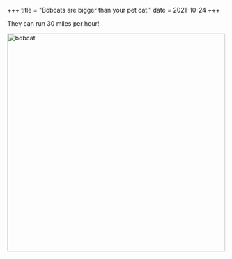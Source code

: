 +++
title = "Bobcats are bigger than your pet cat."
date = 2021-10-24
+++

They can run 30 miles per hour!

<img src="https://upload.wikimedia.org/wikipedia/commons/thumb/d/dc/Bobcat2.jpg/633px-Bobcat2.jpg" alt="bobcat" width="500">

